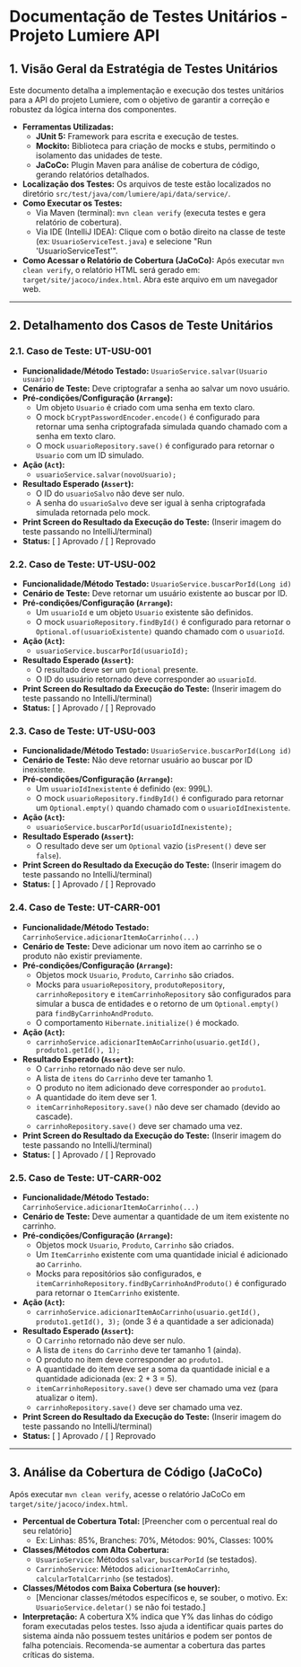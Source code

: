 # Documentação de Testes Unitários - Projeto Lumiere API

## 1. Visão Geral da Estratégia de Testes Unitários

Este documento detalha a implementação e execução dos testes unitários para a API do projeto Lumiere, com o objetivo de garantir a correção e robustez da lógica interna dos componentes.

* **Ferramentas Utilizadas:**
    * **JUnit 5:** Framework para escrita e execução de testes.
    * **Mockito:** Biblioteca para criação de mocks e stubs, permitindo o isolamento das unidades de teste.
    * **JaCoCo:** Plugin Maven para análise de cobertura de código, gerando relatórios detalhados.
* **Localização dos Testes:**
    Os arquivos de teste estão localizados no diretório `src/test/java/com/lumiere/api/data/service/`.
* **Como Executar os Testes:**
    * Via Maven (terminal): `mvn clean verify` (executa testes e gera relatório de cobertura).
    * Via IDE (IntelliJ IDEA): Clique com o botão direito na classe de teste (ex: `UsuarioServiceTest.java`) e selecione "Run 'UsuarioServiceTest'".
* **Como Acessar o Relatório de Cobertura (JaCoCo):**
    Após executar `mvn clean verify`, o relatório HTML será gerado em: `target/site/jacoco/index.html`. Abra este arquivo em um navegador web.

---

## 2. Detalhamento dos Casos de Teste Unitários

### **2.1. Caso de Teste: UT-USU-001**

* **Funcionalidade/Método Testado:** `UsuarioService.salvar(Usuario usuario)`
* **Cenário de Teste:** Deve criptografar a senha ao salvar um novo usuário.
* **Pré-condições/Configuração (`Arrange`):**
    * Um objeto `Usuario` é criado com uma senha em texto claro.
    * O mock `bCryptPasswordEncoder.encode()` é configurado para retornar uma senha criptografada simulada quando chamado com a senha em texto claro.
    * O mock `usuarioRepository.save()` é configurado para retornar o `Usuario` com um ID simulado.
* **Ação (`Act`):**
    * `usuarioService.salvar(novoUsuario);`
* **Resultado Esperado (`Assert`):**
    * O ID do `usuarioSalvo` não deve ser nulo.
    * A senha do `usuarioSalvo` deve ser igual à senha criptografada simulada retornada pelo mock.
* **Print Screen do Resultado da Execução do Teste:**
    (Inserir imagem do teste passando no IntelliJ/terminal)
* **Status:** [ ] Aprovado / [ ] Reprovado

### **2.2. Caso de Teste: UT-USU-002**

* **Funcionalidade/Método Testado:** `UsuarioService.buscarPorId(Long id)`
* **Cenário de Teste:** Deve retornar um usuário existente ao buscar por ID.
* **Pré-condições/Configuração (`Arrange`):**
    * Um `usuarioId` e um objeto `Usuario` existente são definidos.
    * O mock `usuarioRepository.findById()` é configurado para retornar o `Optional.of(usuarioExistente)` quando chamado com o `usuarioId`.
* **Ação (`Act`):**
    * `usuarioService.buscarPorId(usuarioId);`
* **Resultado Esperado (`Assert`):**
    * O resultado deve ser um `Optional` presente.
    * O ID do usuário retornado deve corresponder ao `usuarioId`.
* **Print Screen do Resultado da Execução do Teste:**
    (Inserir imagem do teste passando no IntelliJ/terminal)
* **Status:** [ ] Aprovado / [ ] Reprovado

### **2.3. Caso de Teste: UT-USU-003**

* **Funcionalidade/Método Testado:** `UsuarioService.buscarPorId(Long id)`
* **Cenário de Teste:** Não deve retornar usuário ao buscar por ID inexistente.
* **Pré-condições/Configuração (`Arrange`):**
    * Um `usuarioIdInexistente` é definido (ex: 999L).
    * O mock `usuarioRepository.findById()` é configurado para retornar um `Optional.empty()` quando chamado com o `usuarioIdInexistente`.
* **Ação (`Act`):**
    * `usuarioService.buscarPorId(usuarioIdInexistente);`
* **Resultado Esperado (`Assert`):**
    * O resultado deve ser um `Optional` vazio (`isPresent()` deve ser `false`).
* **Print Screen do Resultado da Execução do Teste:**
    (Inserir imagem do teste passando no IntelliJ/terminal)
* **Status:** [ ] Aprovado / [ ] Reprovado

### **2.4. Caso de Teste: UT-CARR-001**

* **Funcionalidade/Método Testado:** `CarrinhoService.adicionarItemAoCarrinho(...)`
* **Cenário de Teste:** Deve adicionar um novo item ao carrinho se o produto não existir previamente.
* **Pré-condições/Configuração (`Arrange`):**
    * Objetos mock `Usuario`, `Produto`, `Carrinho` são criados.
    * Mocks para `usuarioRepository`, `produtoRepository`, `carrinhoRepository` e `itemCarrinhoRepository` são configurados para simular a busca de entidades e o retorno de um `Optional.empty()` para `findByCarrinhoAndProduto`.
    * O comportamento `Hibernate.initialize()` é mockado.
* **Ação (`Act`):**
    * `carrinhoService.adicionarItemAoCarrinho(usuario.getId(), produto1.getId(), 1);`
* **Resultado Esperado (`Assert`):**
    * O `Carrinho` retornado não deve ser nulo.
    * A lista de `itens` do `Carrinho` deve ter tamanho 1.
    * O produto no item adicionado deve corresponder ao `produto1`.
    * A quantidade do item deve ser 1.
    * `itemCarrinhoRepository.save()` não deve ser chamado (devido ao cascade).
    * `carrinhoRepository.save()` deve ser chamado uma vez.
* **Print Screen do Resultado da Execução do Teste:**
    (Inserir imagem do teste passando no IntelliJ/terminal)
* **Status:** [ ] Aprovado / [ ] Reprovado

### **2.5. Caso de Teste: UT-CARR-002**

* **Funcionalidade/Método Testado:** `CarrinhoService.adicionarItemAoCarrinho(...)`
* **Cenário de Teste:** Deve aumentar a quantidade de um item existente no carrinho.
* **Pré-condições/Configuração (`Arrange`):**
    * Objetos mock `Usuario`, `Produto`, `Carrinho` são criados.
    * Um `ItemCarrinho` existente com uma quantidade inicial é adicionado ao `Carrinho`.
    * Mocks para repositórios são configurados, e `itemCarrinhoRepository.findByCarrinhoAndProduto()` é configurado para retornar o `ItemCarrinho` existente.
* **Ação (`Act`):**
    * `carrinhoService.adicionarItemAoCarrinho(usuario.getId(), produto1.getId(), 3);` (onde 3 é a quantidade a ser adicionada)
* **Resultado Esperado (`Assert`):**
    * O `Carrinho` retornado não deve ser nulo.
    * A lista de `itens` do `Carrinho` deve ter tamanho 1 (ainda).
    * O produto no item deve corresponder ao `produto1`.
    * A quantidade do item deve ser a soma da quantidade inicial e a quantidade adicionada (ex: 2 + 3 = 5).
    * `itemCarrinhoRepository.save()` deve ser chamado uma vez (para atualizar o item).
    * `carrinhoRepository.save()` deve ser chamado uma vez.
* **Print Screen do Resultado da Execução do Teste:**
    (Inserir imagem do teste passando no IntelliJ/terminal)
* **Status:** [ ] Aprovado / [ ] Reprovado

---

## 3. Análise da Cobertura de Código (JaCoCo)

Após executar `mvn clean verify`, acesse o relatório JaCoCo em `target/site/jacoco/index.html`.

* **Percentual de Cobertura Total:** [Preencher com o percentual real do seu relatório]
    * Ex: Linhas: 85%, Branches: 70%, Métodos: 90%, Classes: 100%
* **Classes/Métodos com Alta Cobertura:**
    * `UsuarioService`: Métodos `salvar`, `buscarPorId` (se testados).
    * `CarrinhoService`: Métodos `adicionarItemAoCarrinho`, `calcularTotalCarrinho` (se testados).
* **Classes/Métodos com Baixa Cobertura (se houver):**
    * [Mencionar classes/métodos específicos e, se souber, o motivo. Ex: `UsuarioService.deletar()` se não foi testado.]
* **Interpretação:** A cobertura X% indica que Y% das linhas do código foram executadas pelos testes. Isso ajuda a identificar quais partes do sistema ainda não possuem testes unitários e podem ser pontos de falha potenciais. Recomenda-se aumentar a cobertura das partes críticas do sistema.